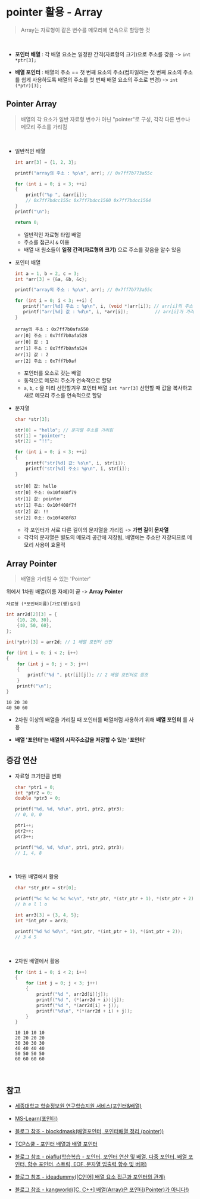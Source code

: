 # pointer 활용 - Array

> Array는 자료형이 같은 변수를 메모리에 연속으로 할당한 것

<br/>

- **포인터 배열** : 각 배열 요소는 일정한 간격(자료형의 크기)으로 주소를 갖음 -> `int *ptr[3];`
  <br/>

- **배열 포인터** : 배열의 주소 == 첫 번째 요소의 주소(컴파일러는 첫 번째 요소의 주소를 쉽게 사용하도록 배열의 주소를 첫 번째 배열 요소의 주소로 변경) -> `int (*ptr)[3];`
  <br/>

## Pointer Array

> 배열의 각 요소가 일반 자료형 변수가 아닌 "pointer"로 구성, 각각 다른 변수나 메모리 주소를 가리킴

<br/>

- 일반적인 배열
  <br/>

  ```c
  int arr[3] = {1, 2, 3};

  printf("array의 주소 : %p\n", arr); // 0x7ff7b773a55c

  for (int i = 0; i < 3; ++i)
  {
      printf("%p ", &arr[i]);
      // 0x7ff7bdcc155c 0x7ff7bdcc1560 0x7ff7bdcc1564
  }
  printf("\n");

  return 0;
  ```

  - 일반적인 자료형 타입 배열
  - 주소를 접근시 `&` 이용
  - 배열 내 원소들이 **일정 간격(자료형의 크기)** 으로 주소를 갖음을 알수 있음
    <br/>

- 포인터 배열
  <br/>

  ```c
  int a = 1, b = 2, c = 3;
  int *arr[3] = {&a, &b, &c};

  printf("array의 주소 : %p\n", arr); // 0x7ff7b773a55c

  for (int i = 0; i < 3; ++i) {
     printf("arr[%d] 주소 : %p\n", i, (void *)arr[i]); // arr[i]의 주소 출력
     printf("arr[%d] 값 : %d\n", i, *arr[i]);          // arr[i]가 가리키는 값 출력
  }
  ```

  ```
  array의 주소 : 0x7ff7b0afa550
  arr[0] 주소 : 0x7ff7b0afa528
  arr[0] 값 : 1
  arr[1] 주소 : 0x7ff7b0afa524
  arr[1] 값 : 2
  arr[2] 주소 : 0x7ff7b0af
  ```

  - 포인터를 요소로 갖는 배열
  - 동적으로 메모리 주소가 연속적으로 할당
  - `a`, `b`, `c` 을 미리 선언할겨우 포인터 배열 `int *arr[3]` 선언할 때 값을 복사하고 새로 메모리 주소를 연속적으로 할당
    <br/>

- 문자열
  <br/>

  ```c
  char *str[3];

  str[0] = "hello"; // 문자열 주소를 가리킴
  str[1] = "pointer";
  str[2] = "!!";

  for (int i = 0; i < 3; ++i)
  {
      printf("str[%d] 값: %s\n", i, str[i]);
      printf("str[%d] 주소: %p\n", i, str[i]);
  }
  ```

  ```
  str[0] 값: hello
  str[0] 주소: 0x10f408f79
  str[1] 값: pointer
  str[1] 주소: 0x10f408f7f
  str[2] 값: !!
  str[2] 주소: 0x10f408f87
  ```

  - 각 포인터가 서로 다른 길이의 문자열을 가리킴 -> **가변 길이 문자열**
  - 각각의 문자열은 별도의 메모리 공간에 저장됨, 배열에는 주소만 저장되므로 메모리 사용이 효율적
    <br/>

## Array Pointer

> 배열을 가리킬 수 있는 'Pointer'

위에서 1차원 배열(이름 자체)이 곧 -> **Array Pointer**

```
자료형 (*포인터이름)[가로(행)길이]
```

```c
int arr2d[2][3] = {
    {10, 20, 30},
    {40, 50, 60},
};

int(*ptr)[3] = arr2d; // 1 배열 포인터 선언

for (int i = 0; i < 2; i++)
{
    for (int j = 0; j < 3; j++)
    {
        printf("%d ", ptr[i][j]); // 2 배열 포인터로 참조
    }
    printf("\n");
}
```

```
10 20 30
40 50 60
```

- 2차원 이상의 배열을 가리킬 때 포인터를 배열처럼 사용하기 위해 **배열 포인터** 를 사용
  <br/>

- **배열 '포인터'는 배열의 시작주소값을 저장할 수 있는 '포인터'**
  <br/>

## 증감 연산

- 자료형 크기만큼 변화
  <br/>

  ```c
  char *ptr1 = 0;
  int *ptr2 = 0;
  double *ptr3 = 0;

  printf("%d, %d, %d\n", ptr1, ptr2, ptr3);
  // 0, 0, 0

  ptr1++;
  ptr2++;
  ptr3++;

  printf("%d, %d, %d\n", ptr1, ptr2, ptr3);
  // 1, 4, 8
  ```

   <br/>

- 1차원 배열에서 활용
  <br/>

  ```c
  char *str_ptr = str[0];

  printf("%c %c %c %c %c\n", *str_ptr, *(str_ptr + 1), *(str_ptr + 2), *(str_ptr + 3), *(str_ptr + 4));
  // h e l l o

  int arr3[3] = {3, 4, 5};
  int *int_ptr = arr3;

  printf("%d %d %d\n", *int_ptr, *(int_ptr + 1), *(int_ptr + 2));
  // 3 4 5
  ```

  <br/>

- 2차원 배열에서 활용
  <br/>

  ```c
  for (int i = 0; i < 2; i++)
  {
      for (int j = 0; j < 3; j++)
      {
          printf("%d ", arr2d[i][j]);
          printf("%d ", (*(arr2d + i))[j]);
          printf("%d ", *(arr2d[i] + j));
          printf("%d\n", *(*(arr2d + i) + j));
      }
  }
  ```

  ```
  10 10 10 10
  20 20 20 20
  30 30 30 30
  40 40 40 40
  50 50 50 50
  60 60 60 60
  ```

     <br/>

## 참고

- [세종대학교 학술정보원 연구학습지원 서비스(포인터&배열)](https://sejong-kr.libguides.com/c.php?g=942235&p=6822367)

- [MS-Learn(포인터)](https://learn.microsoft.com/ko-kr/cpp/cpp/pointers-cpp?view=msvc-170)

- [블로그 참조 - blockdmask(배열포인터, 포인터배열 정리 (pointer))](https://blockdmask.tistory.com/56)

- [TCP스쿨 - 포인터 배열과 배열 포인터](https://tcpschool.com/c/c_pointerArray_arrayPointer)

- [블로그 참조 - piaflu(학습복습 - 포인터, 포인터 연산 및 배열, 다중 포인터, 배열 포인터, 함수 포인터, 스트림, EOF, 문자열 입출력 함수 및 버퍼)](https://piaflu.tistory.com/134)

- [블로그 참조 - ideadummy([C언어] 배열 요소 접근과 포인터의 관계)](https://ideadummy.tistory.com/58)

- [블로그 참조 - kangworld([C, C++] 배열(Array)은 포인터(Pointer)가 아니다!)](https://kangworld.tistory.com/50)
